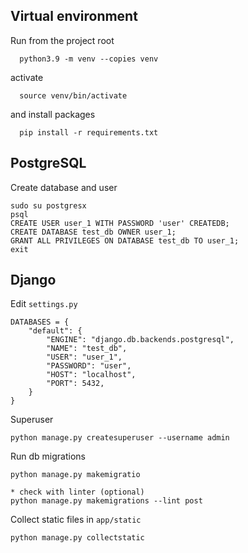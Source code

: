 Virtual environment
----
Run from the project root

      python3.9 -m venv --copies venv

activate

      source venv/bin/activate

and install packages
      
      pip install -r requirements.txt


PostgreSQL
----
Create database and user
         
    sudo su postgresx
    psql
    CREATE USER user_1 WITH PASSWORD 'user' CREATEDB;
    CREATE DATABASE test_db OWNER user_1;
    GRANT ALL PRIVILEGES ON DATABASE test_db TO user_1;
    exit


Django
----
Edit `settings.py`

    DATABASES = {
        "default": {
            "ENGINE": "django.db.backends.postgresql",
            "NAME": "test_db",
            "USER": "user_1",
            "PASSWORD": "user",
            "HOST": "localhost",
            "PORT": 5432,
        }
    }


Superuser

    python manage.py createsuperuser --username admin

Run db migrations

    python manage.py makemigratio

    * check with linter (optional)
    python manage.py makemigrations --lint post



Collect static files in `app/static`

    python manage.py collectstatic

